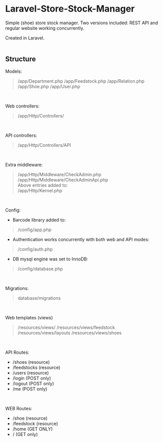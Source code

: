 # Laravel-Store-Stock-Manager
Simple (shoe) store stock manager. Two versions included: REST API and regular website working concurrently. 

Created in Laravel.
<br />
<br />

## Structure
Models:
> /app/Department.php
> /app/Feedstock.php
> /app/Relation.php
> /app/Shoe.php
> /app/User.php
<br />

Web controllers:
> /app/Http/Controllers/
<br />

API controllers:
> /app/Http/Controllers/API
<br />

Extra middleware:
> /app/Http/Middleware/CheckAdmin.php  
> /app/Http/Middleware/CheckAdminApi.php  
> Above entries added to:  
> /app/Http/Kernel.php
<br />

Config:  
- Barcode library added to:
> /config/app.php  
- Authentication works concurrently with both web and API modes: 
> /config/auth.php  
- DB mysql engine was set to InnoDB: 
> /config/database.php  
<br />

Migrations:
> database/migrations
<br />

Web templates (views)
> /resources/views/
> /resources/views/feedstock
> /resources/views/layouts
> /resources/views/shoes
<br />

API Routes:  
- /shoes (resource)
- /feedstocks (resource)
- /users (resource)
- /login (POST only)
- /logout (POST only)
- /me (POST only)
<br />

WEB Routes:
- /shoe (resource)
- /feedstock (resource)
- /home (GET ONLY)
- / (GET only)
<br />



